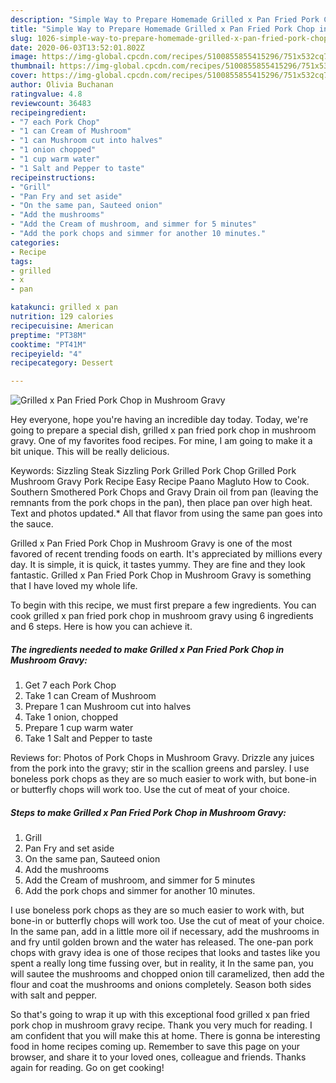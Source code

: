 ```yaml
---
description: "Simple Way to Prepare Homemade Grilled x Pan Fried Pork Chop in Mushroom Gravy"
title: "Simple Way to Prepare Homemade Grilled x Pan Fried Pork Chop in Mushroom Gravy"
slug: 1026-simple-way-to-prepare-homemade-grilled-x-pan-fried-pork-chop-in-mushroom-gravy
date: 2020-06-03T13:52:01.802Z
image: https://img-global.cpcdn.com/recipes/5100855855415296/751x532cq70/grilled-x-pan-fried-pork-chop-in-mushroom-gravy-recipe-main-photo.jpg
thumbnail: https://img-global.cpcdn.com/recipes/5100855855415296/751x532cq70/grilled-x-pan-fried-pork-chop-in-mushroom-gravy-recipe-main-photo.jpg
cover: https://img-global.cpcdn.com/recipes/5100855855415296/751x532cq70/grilled-x-pan-fried-pork-chop-in-mushroom-gravy-recipe-main-photo.jpg
author: Olivia Buchanan
ratingvalue: 4.8
reviewcount: 36483
recipeingredient:
- "7 each Pork Chop"
- "1 can Cream of Mushroom"
- "1 can Mushroom cut into halves"
- "1 onion chopped"
- "1 cup warm water"
- "1 Salt and Pepper to taste"
recipeinstructions:
- "Grill"
- "Pan Fry and set aside"
- "On the same pan, Sauteed onion"
- "Add the mushrooms"
- "Add the Cream of mushroom, and simmer for 5 minutes"
- "Add the pork chops and simmer for another 10 minutes."
categories:
- Recipe
tags:
- grilled
- x
- pan

katakunci: grilled x pan 
nutrition: 129 calories
recipecuisine: American
preptime: "PT38M"
cooktime: "PT41M"
recipeyield: "4"
recipecategory: Dessert

---
```



![Grilled x Pan Fried Pork Chop in Mushroom Gravy](https://img-global.cpcdn.com/recipes/5100855855415296/751x532cq70/grilled-x-pan-fried-pork-chop-in-mushroom-gravy-recipe-main-photo.jpg)

Hey everyone, hope you're having an incredible day today. Today, we're going to prepare a special dish, grilled x pan fried pork chop in mushroom gravy. One of my favorites food recipes. For mine, I am going to make it a bit unique. This will be really delicious.

Keywords: Sizzling Steak Sizzling Pork Grilled Pork Chop Grilled Pork Mushroom Gravy Pork Recipe Easy Recipe Paano Magluto How to Cook. Southern Smothered Pork Chops and Gravy Drain oil from pan (leaving the remnants from the pork chops in the pan), then place pan over high heat. Text and photos updated.* All that flavor from using the same pan goes into the sauce.

Grilled x Pan Fried Pork Chop in Mushroom Gravy is one of the most favored of recent trending foods on earth. It's appreciated by millions every day. It is simple, it is quick, it tastes yummy. They are fine and they look fantastic. Grilled x Pan Fried Pork Chop in Mushroom Gravy is something that I have loved my whole life.


To begin with this recipe, we must first prepare a few ingredients. You can cook grilled x pan fried pork chop in mushroom gravy using 6 ingredients and 6 steps. Here is how you can achieve it.

<!--inarticleads1-->

##### The ingredients needed to make Grilled x Pan Fried Pork Chop in Mushroom Gravy:

1. Get 7 each Pork Chop
1. Take 1 can Cream of Mushroom
1. Prepare 1 can Mushroom cut into halves
1. Take 1 onion, chopped
1. Prepare 1 cup warm water
1. Take 1 Salt and Pepper to taste


Reviews for: Photos of Pork Chops in Mushroom Gravy. Drizzle any juices from the pork into the gravy; stir in the scallion greens and parsley. I use boneless pork chops as they are so much easier to work with, but bone-in or butterfly chops will work too. Use the cut of meat of your choice. 

<!--inarticleads2-->

##### Steps to make Grilled x Pan Fried Pork Chop in Mushroom Gravy:

1. Grill
1. Pan Fry and set aside
1. On the same pan, Sauteed onion
1. Add the mushrooms
1. Add the Cream of mushroom, and simmer for 5 minutes
1. Add the pork chops and simmer for another 10 minutes.


I use boneless pork chops as they are so much easier to work with, but bone-in or butterfly chops will work too. Use the cut of meat of your choice. In the same pan, add in a little more oil if necessary, add the mushrooms in and fry until golden brown and the water has released. The one-pan pork chops with gravy idea is one of those recipes that looks and tastes like you spent a really long time fussing over, but in reality, it In the same pan, you will sautee the mushrooms and chopped onion till caramelized, then add the flour and coat the mushrooms and onions completely. Season both sides with salt and pepper. 

So that's going to wrap it up with this exceptional food grilled x pan fried pork chop in mushroom gravy recipe. Thank you very much for reading. I am confident that you will make this at home. There is gonna be interesting food in home recipes coming up. Remember to save this page on your browser, and share it to your loved ones, colleague and friends. Thanks again for reading. Go on get cooking!
